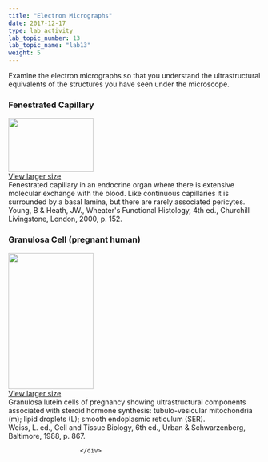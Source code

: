 ```yaml
---
title: "Electron Micrographs"
date: 2017-12-17
type: lab_activity
lab_topic_number: 13
lab_topic_name: "lab13"
weight: 5
---
```

<div class="entrybody">
						<p>Examine the electron micrographs so that you understand the ultrastructural equivalents of the structures you have seen under the microscope.</p>

<h3>Fenestrated Capillary</h3>

<div class="slidepopup"><div class="thumbnail"> <a href="http://histologylab.ccnmtl.columbia.edu/assets_c/2009/07/64-1363.html" target="_blank" > <img src="http://ccnmtl.columbia.edu/projects/histologylab/assets/images/64-thumb-170x108-1363.jpg" width="170" height="108" alt="" class="mt-image-left"> </a><br> <a href="http://histologylab.ccnmtl.columbia.edu/assets_c/2009/07/64-1363.html" target="_blank" >View larger size</a> </div><div class="slidetxt">Fenestrated capillary in an endocrine organ where there is extensive molecular exchange with the blood. Like continuous capillaries it is surrounded by a basal lamina, but there are rarely associated pericytes.<br>
Young, B &amp; Heath, <span class="caps">JW.,</span> Wheater's Functional Histology, 4th ed., Churchill Livingstone, London, 2000, p. 152.</div></div>

<h3>Granulosa Cell (pregnant human)</h3>

<div class="slidepopup"><div class="thumbnail"> <a href="http://histologylab.ccnmtl.columbia.edu/assets_c/2009/07/65-1366.html" target="_blank" > <img src="http://ccnmtl.columbia.edu/projects/histologylab/assets/images/65-thumb-170x272-1366.jpg" width="170" height="272" alt="" class="mt-image-left"> </a><br> <a href="http://histologylab.ccnmtl.columbia.edu/assets_c/2009/07/65-1366.html" target="_blank" >View larger size</a> </div><div class="slidetxt">Granulosa lutein cells of pregnancy showing ultrastructural components associated with steroid hormone synthesis: tubulo-vesicular mitochondria (m); lipid droplets (L); smooth endoplasmic reticulum (SER).<br>
Weiss, L. ed., Cell and Tissue Biology, 6th ed., Urban &amp; Schwarzenberg, Baltimore, 1988, p. 867.</div></div>
						
						
						</div>
